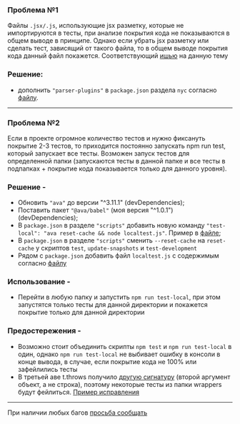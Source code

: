 ### Проблема №1
Файлы `.jsx/.js`, использующие jsx разметку, которые не импортируются в тесты, при анализе покрытия кода не показываются в общем выводе в принципе. 
Однако если убрать jsx разметку или сделать тест, зависящий от такого файла, то в общем выводе покрытия кода данный файл покажется.
Соответствующий [ишью](https://github.com/istanbuljs/nyc/issues/1334#issuecomment-662253710) на данную тему

### Решение:
- дополнить `"parser-plugins"` в `package.json` раздела `nyc` согласно [файлу](https://github.com/SurkinK/ava-test-local/blob/master/package.json).

***

### Проблема №2
Если в проекте огромное количество тестов и нужно фиксануть покрытие 2-3 тестов, то приходится постоянно запускать npm run test, который запускает все тесты.
Возможен запуск тестов для определенной папки (запускаются тесты в данной папке и все тесты в подпапках + покрытие кода показывается только для данного уровня).

### Решение - 
- Обновить `"ava"` до версии "^3.11.1" (devDependencies);
- Поставить пакет `"@ava/babel"` (моя версия "^1.0.1") (devDependencies);
- В `package.json` в разделе `"scripts"` добавить новую команду `"test-local": "ava reset-cache && node localtest.js"`. Пример в [файле](https://github.com/SurkinK/ava-test-local/blob/master/package.json);
- В `package.json` в разделе `"scripts"` сменить `--reset-cache` на `reset-cache` у скриптов `test`, `update-snapshots` и `test-development`
- Рядом с `package.json` добавить файл `localtest.js` с содержимым согласно [файлу](https://github.com/SurkinK/ava-test-local/blob/master/localtest.js) 

### Использование - 
- Перейти в любую папку и запустить `npm run test-local`, при этом запустятся только тесты для данной директории и покажется покрытие только для данной директории

### Предостережения - 
- Возможно стоит объединить скрипты `npm test` и `npm run test-local` в один, однако `npm run test-local` не выбивает ошибку в консоли в конце вывода, в случае, если покрытие кода не 100% или зафейлились тесты
- В третьей аве t.throws получило [другую сигнатуру](https://github.com/avajs/ava/blob/master/docs/03-assertions.md#throwsfn-expectation-message) (второй аргумент объект, а не строка), поэтому некоторые тесты из папки wrappers будут фейлиться. 
[Пример исправления](https://i.imgur.com/Pp9Vpbx.png)

***
При наличии любых багов [просьба сообщать](https://t.me/kostyasu5)
